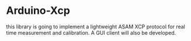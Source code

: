 # Arduino-Xcp
this library is going to implement a lightweight ASAM XCP protocol for real time measurement and calibration. A GUI client will also be developed.
